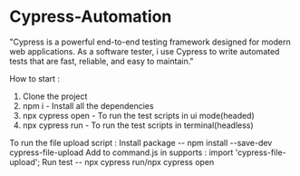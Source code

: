# Cypress-Automation
"Cypress is a powerful end-to-end testing framework designed for modern web applications. As a software tester, i use Cypress to write automated tests that are fast, reliable, and easy to maintain."


How to start :
1. Clone the project
2. npm i - Install all the dependencies
3. npx cypress open - To run the test scripts in ui mode(headed)
4. npx cypress run - To run the test scripts in terminal(headless)

To run the file upload script : 
Install package --  npm install --save-dev cypress-file-upload
Add  to command.js in supports :  import 'cypress-file-upload';
Run test -- npx cypress run/npx cypress open
